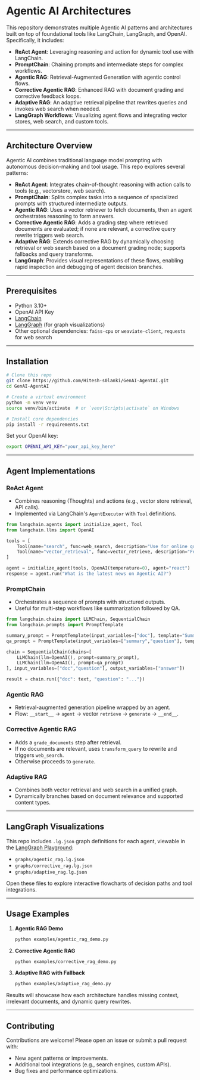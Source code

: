# Agentic AI Architectures

This repository demonstrates multiple Agentic AI patterns and architectures built on top of foundational tools like LangChain, LangGraph, and OpenAI. Specifically, it includes:

- **ReAct Agent**: Leveraging reasoning and action for dynamic tool use with LangChain.
- **PromptChain**: Chaining prompts and intermediate steps for complex workflows.
- **Agentic RAG**: Retrieval-Augmented Generation with agentic control flows.
- **Corrective Agentic RAG**: Enhanced RAG with document grading and corrective feedback loops.
- **Adaptive RAG**: An adaptive retrieval pipeline that rewrites queries and invokes web search when needed.
- **LangGraph Workflows**: Visualizing agent flows and integrating vector stores, web search, and custom tools.

---

## Architecture Overview

Agentic AI combines traditional language model prompting with autonomous decision-making and tool usage. This repo explores several patterns:

- **ReAct Agent**: Integrates chain-of-thought reasoning with action calls to tools (e.g., vectorstore, web search).
- **PromptChain**: Splits complex tasks into a sequence of specialized prompts with structured intermediate outputs.
- **Agentic RAG**: Uses a vector retriever to fetch documents, then an agent orchestrates reasoning to form answers.
- **Corrective Agentic RAG**: Adds a grading step where retrieved documents are evaluated; if none are relevant, a corrective query rewrite triggers web search.
- **Adaptive RAG**: Extends corrective RAG by dynamically choosing retrieval or web search based on a document grading node; supports fallbacks and query transforms.
- **LangGraph**: Provides visual representations of these flows, enabling rapid inspection and debugging of agent decision branches.

---

## Prerequisites

- Python 3.10+
- OpenAI API Key
- [LangChain](https://github.com/langchain-ai/langchain)
- [LangGraph](https://github.com/langgraph-ai/langgraph) (for graph visualizations)
- Other optional dependencies: `faiss-cpu` or `weaviate-client`, `requests` for web search

---

## Installation

```bash
# Clone this repo
git clone https://github.com/Hitesh-s0lanki/GenAI-AgentAI.git
cd GenAI-AgentAI

# Create a virtual environment
python -m venv venv
source venv/bin/activate  # or `venv\Scripts\activate` on Windows

# Install core dependencies
pip install -r requirements.txt
```

Set your OpenAI key:

```bash
export OPENAI_API_KEY="your_api_key_here"
```

---

## Agent Implementations

### ReAct Agent

- Combines reasoning (Thoughts) and actions (e.g., vector store retrieval, API calls).
- Implemented via LangChain's `AgentExecutor` with `Tool` definitions.

```python
from langchain.agents import initialize_agent, Tool
from langchain.llms import OpenAI

tools = [
    Tool(name="search", func=web_search, description="Use for online queries."),
    Tool(name="vector_retrieval", func=vector_retrieve, description="Fetch docs.")
]

agent = initialize_agent(tools, OpenAI(temperature=0), agent="react")
response = agent.run("What is the latest news on Agentic AI?")
```

### PromptChain

- Orchestrates a sequence of prompts with structured outputs.
- Useful for multi-step workflows like summarization followed by QA.

```python
from langchain.chains import LLMChain, SequentialChain
from langchain.prompts import PromptTemplate

summary_prompt = PromptTemplate(input_variables=["doc"], template="Summarize: {doc}")
qa_prompt = PromptTemplate(input_variables=["summary","question"], template="Based on the summary, answer: {question}")

chain = SequentialChain(chains=[
    LLMChain(llm=OpenAI(), prompt=summary_prompt),
    LLMChain(llm=OpenAI(), prompt=qa_prompt)
], input_variables=["doc","question"], output_variables=["answer"])

result = chain.run({"doc": text, "question": "..."})
```

### Agentic RAG

- Retrieval-augmented generation pipeline wrapped by an agent.
- Flow: `__start__` → `agent` → vector `retrieve` → `generate` → `__end__`.

### Corrective Agentic RAG

- Adds a `grade_documents` step after retrieval.
- If no documents are relevant, uses `transform_query` to rewrite and triggers `web_search`.
- Otherwise proceeds to `generate`.

### Adaptive RAG

- Combines both vector retrieval and web search in a unified graph.
- Dynamically branches based on document relevance and supported content types.

---

## LangGraph Visualizations

This repo includes `.lg.json` graph definitions for each agent, viewable in the [LangGraph Playground](https://play.langgraph.ai):

- `graphs/agentic_rag.lg.json`
- `graphs/corrective_rag.lg.json`
- `graphs/adaptive_rag.lg.json`

Open these files to explore interactive flowcharts of decision paths and tool integrations.

---

## Usage Examples

1. **Agentic RAG Demo**

   ```bash
   python examples/agentic_rag_demo.py
   ```

2. **Corrective Agentic RAG**

   ```bash
   python examples/corrective_rag_demo.py
   ```

3. **Adaptive RAG with Fallback**

   ```bash
   python examples/adaptive_rag_demo.py
   ```

Results will showcase how each architecture handles missing context, irrelevant documents, and dynamic query rewrites.

---

## Contributing

Contributions are welcome! Please open an issue or submit a pull request with:

- New agent patterns or improvements.
- Additional tool integrations (e.g., search engines, custom APIs).
- Bug fixes and performance optimizations.
